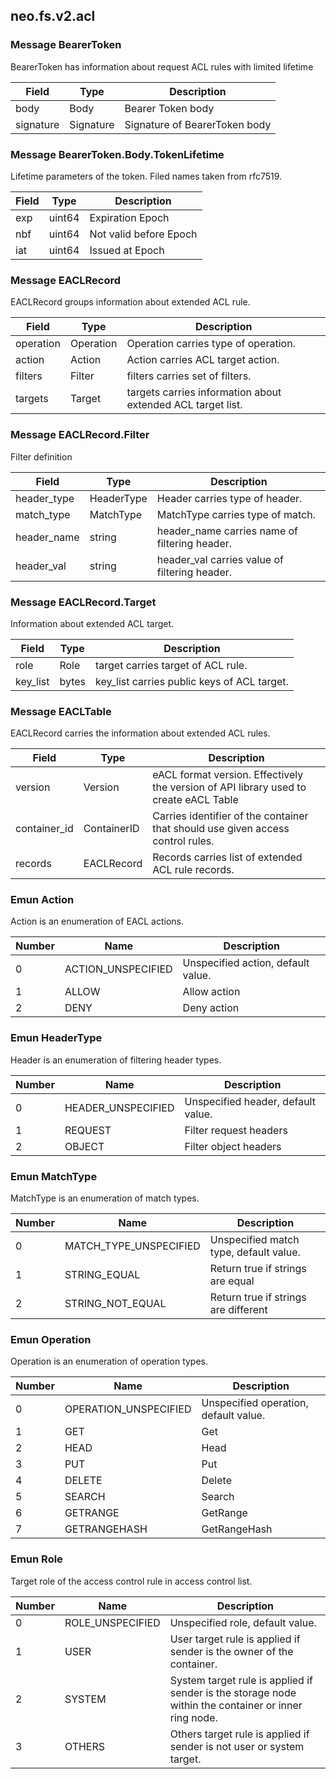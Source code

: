 ## neo.fs.v2.acl




### Message BearerToken

BearerToken has information about request ACL rules with limited lifetime

| Field | Type | Description |
| ----- | ---- | ----------- |
| body | Body | Bearer Token body |
| signature | Signature | Signature of BearerToken body |
    
### Message BearerToken.Body.TokenLifetime

Lifetime parameters of the token. Filed names taken from rfc7519.

| Field | Type | Description |
| ----- | ---- | ----------- |
| exp | uint64 | Expiration Epoch |
| nbf | uint64 | Not valid before Epoch |
| iat | uint64 | Issued at Epoch |
   
### Message EACLRecord

EACLRecord groups information about extended ACL rule.

| Field | Type | Description |
| ----- | ---- | ----------- |
| operation | Operation | Operation carries type of operation. |
| action | Action | Action carries ACL target action. |
| filters | Filter | filters carries set of filters. |
| targets | Target | targets carries information about extended ACL target list. |
   
### Message EACLRecord.Filter

Filter definition

| Field | Type | Description |
| ----- | ---- | ----------- |
| header_type | HeaderType | Header carries type of header. |
| match_type | MatchType | MatchType carries type of match. |
| header_name | string | header_name carries name of filtering header. |
| header_val | string | header_val carries value of filtering header. |
   
### Message EACLRecord.Target

Information about extended ACL target.

| Field | Type | Description |
| ----- | ---- | ----------- |
| role | Role | target carries target of ACL rule. |
| key_list | bytes | key_list carries public keys of ACL target. |
   
### Message EACLTable

EACLRecord carries the information about extended ACL rules.

| Field | Type | Description |
| ----- | ---- | ----------- |
| version | Version | eACL format version. Effectively the version of API library used to create eACL Table |
| container_id | ContainerID | Carries identifier of the container that should use given access control rules. |
| records | EACLRecord | Records carries list of extended ACL rule records. |
    
### Emun Action

Action is an enumeration of EACL actions.

| Number | Name | Description |
| ------ | ---- | ----------- |
| 0 | ACTION_UNSPECIFIED | Unspecified action, default value. |
| 1 | ALLOW | Allow action |
| 2 | DENY | Deny action |

### Emun HeaderType

Header is an enumeration of filtering header types.

| Number | Name | Description |
| ------ | ---- | ----------- |
| 0 | HEADER_UNSPECIFIED | Unspecified header, default value. |
| 1 | REQUEST | Filter request headers |
| 2 | OBJECT | Filter object headers |

### Emun MatchType

MatchType is an enumeration of match types.

| Number | Name | Description |
| ------ | ---- | ----------- |
| 0 | MATCH_TYPE_UNSPECIFIED | Unspecified match type, default value. |
| 1 | STRING_EQUAL | Return true if strings are equal |
| 2 | STRING_NOT_EQUAL | Return true if strings are different |

### Emun Operation

Operation is an enumeration of operation types.

| Number | Name | Description |
| ------ | ---- | ----------- |
| 0 | OPERATION_UNSPECIFIED | Unspecified operation, default value. |
| 1 | GET | Get |
| 2 | HEAD | Head |
| 3 | PUT | Put |
| 4 | DELETE | Delete |
| 5 | SEARCH | Search |
| 6 | GETRANGE | GetRange |
| 7 | GETRANGEHASH | GetRangeHash |

### Emun Role

Target role of the access control rule in access control list.

| Number | Name | Description |
| ------ | ---- | ----------- |
| 0 | ROLE_UNSPECIFIED | Unspecified role, default value. |
| 1 | USER | User target rule is applied if sender is the owner of the container. |
| 2 | SYSTEM | System target rule is applied if sender is the storage node within the container or inner ring node. |
| 3 | OTHERS | Others target rule is applied if sender is not user or system target. |
 
